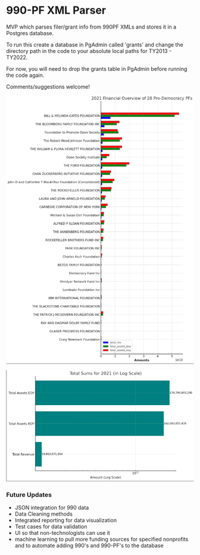 # 990-PF XML Parser

MVP which parses filer/grant info from 990PF XMLs and stores it in a Postgres database.

To run this create a database in PgAdmin called 'grants' 
and change the directory path in the code to your absolute local paths for TY2013 - TY2022. 

For now, you will need to drop the grants table in PgAdmin before running the code again.

Comments/suggestions welcome!


![2021 Revenue by PF](https://github.com/RacheleRice/990PF_XML_Parser/blob/main/Images/PF1.png)

![2021 Revenue Total Sums](https://github.com/RacheleRice/990PF_XML_Parser/blob/main/Images/PF2.png)

### Future Updates ###
* JSON integration for 990 data 
* Data Cleaning methods
* Integrated reporting for data visualization
* Test cases for data validation
* UI so that non-technologists can use it
* machine learning to pull more funding sources for specified nonprofits and to automate adding 990's and 990-PF's to the database


